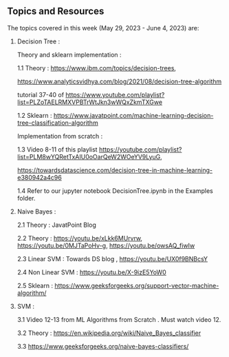 ## Topics and Resources

The topics covered in this week (May 29, 2023 - June 4, 2023) are:

1. Decision Tree : 

    Theory and sklearn implementation :
    
    1.1 Theory : https://www.ibm.com/topics/decision-trees, 
    
    https://www.analyticsvidhya.com/blog/2021/08/decision-tree-algorithm
    
    tutorial 37-40 of https://www.youtube.com/playlist?list=PLZoTAELRMXVPBTrWtJkn3wWQxZkmTXGwe
    
    1.2 Sklearn : https://www.javatpoint.com/machine-learning-decision-tree-classification-algorithm
    
    Implementation from scratch :
    
    1.3 Video 8-11 of this playlist https://youtube.com/playlist?list=PLM8wYQRetTxAIU0oOarQeW2WOeYV9LyuG,
    
    https://towardsdatascience.com/decision-tree-in-machine-learning-e380942a4c96
    
    1.4 Refer to our jupyter notebook DecisionTree.ipynb in the Examples folder.

2. Naive Bayes :

    2.1 Theory :  JavatPoint Blog
    
    2.2 Theory :  https://youtu.be/xLkk6MUrvrw, https://youtu.be/0MJTaPoHv-g, https://youtu.be/owsAQ_fiwIw
    
    2.3 Linear SVM : Towards DS blog , https://youtu.be/UX0f9BNBcsY
    
    2.4 Non Linear SVM : https://youtu.be/X-9izE5YoW0

    2.5 Sklearn : https://www.geeksforgeeks.org/support-vector-machine-algorithm/

3. SVM :
    
    3.1 Video 12-13 from ML Algorithms from Scratch . Must watch video 12.
    
    3.2 Theory : https://en.wikipedia.org/wiki/Naive_Bayes_classifier
    
    3.3 https://www.geeksforgeeks.org/naive-bayes-classifiers/
    
